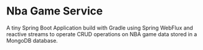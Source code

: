 # Nba Game Service

A tiny Spring Boot Application build with Gradle using Spring WebFlux 
and reactive streams to operate CRUD operations on NBA game data stored in a MongoDB database.
